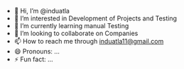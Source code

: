 - 👋 Hi, I’m @induatla
- 👀 I’m interested in Development of Projects and Testing
- 🌱 I’m currently learning manual Testing
- 💞️ I’m looking to collaborate on Companies
- 📫 How to reach me through induatla11@gmail.com
- 😄 Pronouns: ...
- ⚡ Fun fact: ...

<!---
induatla/induatla is a ✨ special ✨ repository because its `README.md` (this file) appears on your GitHub profile.
You can click the Preview link to take a look at your changes.
--->
